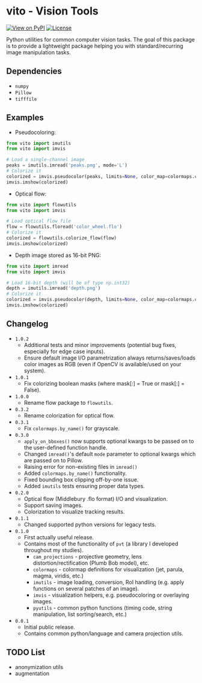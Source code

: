 # vito - Vision Tools
[![View on PyPI](https://badge.fury.io/py/vito.svg)](https://pypi.org/project/vito)
[![License](https://img.shields.io/badge/license-MIT-blue.svg)](https://github.com/snototter/vito/blob/master/LICENSE?raw=true)

Python utilities for common computer vision tasks.
The goal of this package is to provide a lightweight package helping you with standard/recurring image manipulation tasks.


## Dependencies
* `numpy`
* `Pillow`
* `tifffile`


## Examples
* Pseudocoloring:
```python
from vito import imutils
from vito import imvis

# Load a single-channel image
peaks = imutils.imread('peaks.png', mode='L')
# Colorize it
colorized = imvis.pseudocolor(peaks, limits=None, color_map=colormaps.colormap_parula_rgb)
imvis.imshow(colorized)
```
* Optical flow:
```python
from vito import flowutils
from vito import imvis

# Load optical flow file
flow = flowutils.floread('color_wheel.flo')
# Colorize it
colorized = flowutils.colorize_flow(flow)
imvis.imshow(colorized)
```
* Depth image stored as 16-bit PNG:
```python
from vito import imread
from vito import imvis

# Load 16-bit depth (will be of type np.int32)
depth = imutils.imread('depth.png')
# Colorize it
colorized = imvis.pseudocolor(depth, limits=None, color_map=colormaps.colormap_turbo_rgb)
imvis.imshow(colorized)
```


## Changelog
* `1.0.2`
  * Additional tests and minor improvements (potential bug fixes, especially for edge case inputs).
  * Ensure default image I/O parametrization always returns/saves/loads color images as RGB (even if OpenCV is available/used on your system).
* `1.0.1`
  * Fix colorizing boolean masks (where mask[:] = True or mask[:] = False).
* `1.0.0`
  * Rename flow package to `flowutils`.
* `0.3.2`
  * Rename colorization for optical flow.
* `0.3.1`
  * Fix `colormaps.by_name()` for grayscale.
* `0.3.0`
  * `apply_on_bboxes()` now supports optional kwargs to be passed on to the user-defined function handle.
  * Changed `imread()`'s default `mode` parameter to optional kwargs which are passed on to Pillow.
  * Raising error for non-existing files in `imread()`
  * Added `colormaps.by_name()` functionality.
  * Fixed bounding box clipping off-by-one issue.
  * Added `imutils` tests ensuring proper data types.
* `0.2.0`
  * Optical flow (Middlebury .flo format) I/O and visualization.
  * Support saving images.
  * Colorization to visualize tracking results.
* `0.1.1`
  * Changed supported python versions for legacy tests.
* `0.1.0`
  * First actually useful release.
  * Contains most of the functionality of `pvt` (a library I developed throughout my studies).
    * `cam_projections` - projective geometry, lens distortion/rectification (Plumb Bob model), etc.
    * `colormaps` - colormap definitions for visualization (jet, parula, magma, viridis, etc.)
    * `imutils` - image loading, conversion, RoI handling (e.g. apply functions on several patches of an image).
    * `imvis` - visualization helpers, e.g. pseudocoloring or overlaying images.
    * `pyutils` - common python functions (timing code, string manipulation, list sorting/search, etc.)
* `0.0.1`
  * Initial public release.
  * Contains common python/language and camera projection utils.

## TODO List
* anonymization utils
* augmentation

